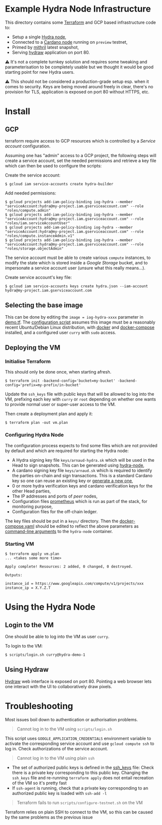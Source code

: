 # Example Hydra Node Infrastructure

This directory contains some [Terraform](https://www.hashicorp.com/products/terraform) and GCP based infrastructure code to:
* Setup a single [Hydra node](https://hydra.family/head-protocol/docs/getting-started/installation),
* Connected to a [Cardano node](https://docs.cardano.org/getting-started/installing-the-cardano-node) running on `preview` testnet,
* Primed by [mithril](https://mithril.network) latest snapshot,
* Serving [hydraw](../../hydraw) application on port 80.

:warning: It's not a complete turnkey solution and requires some tweaking and parameterisation to be completely usable but we thought it would be good starting point for new Hydra users.

:warning: This should not be considered a production-grade setup esp. when it comes to security. Keys are being moved around freely in clear, there's no provision for TLS, application is exposed on port 80 without HTTPS, etc.

# Install

## GCP

terraform require access to GCP resources which is controlled by a _Service account_ configuration.

Assuming one has "admin" access to a GCP project, the following steps will create a service account, set the needed permissions and retrieve a key file which can then be used to configure the scripts:

Create the service account:

```
$ gcloud iam service-accounts create hydra-builder
```

Add needed permissions:

```
$ gcloud projects add-iam-policy-binding iog-hydra --member "serviceAccount:hydra@my-project.iam.gserviceaccount.com" --role "roles/compute.admin"
$ gcloud projects add-iam-policy-binding iog-hydra --member "serviceAccount:hydra@my-project.iam.gserviceaccount.com" --role "roles/iam.serviceAccountUser"
$ gcloud projects add-iam-policy-binding iog-hydra --member "serviceAccount:hydra@my-project.iam.gserviceaccount.com" --role "roles/compute.instanceAdmin.v1"
$ gcloud projects add-iam-policy-binding iog-hydra --member "serviceAccount:hydra@my-project.iam.gserviceaccount.com" --role "roles/storage.objectAdmin"
```

The service account must be able to create various `compute` instances, to modify the state which is stored inside a _Google Storage_ bucket, and to impersonate a service account user (unsure what this really means...).

Create service account's key file:

```
$ gcloud iam service-accounts keys create hydra.json --iam-account hydra@my-project.iam.gserviceaccount.com
```

## Selecting the base image

This can be done by editing the `image = iog-hydra-xxxx` parameter in [demo.tf](./demo.tf). The [configuration script](./scripts/configure-testnet.sh) assumes this image must be a reasonably recent Ubuntu/Debian Linux distribution, with [docker](https://docker.io) and [docker-compose](https://docs.docker.com/compose/) installed, and a configured user `curry` with `sudo` access.

## Deploying the VM

### Initialise Terraform

This should only be done once, when starting afresh.

```
$ terraform init -backend-config='bucket=my-bucket' -backend-config='prefix=my-prefix/in-bucket'
```

Update the `ssh_keys` file with public keys that will be allowed to log into the VM, prefixing each key with `curry` or `root` depending on whether one wants to provide normal user or super-user access to the VM.

Then create a deployment plan and apply it:

```
$ terraform plan -out vm.plan
```

### Configuring Hydra Node

The configuration process expects to find some files which are not provided by default and which are required for starting the Hydra node:
* A Hydra signing key file `keys/arnaud-hydra.sk` which will be used in the Head to sign snapshots.
  This can be generated using [hydra-node](https://hydra.family/head-protocol/docs/getting-started/quickstart#hydra-keys),
* A cardano signing key file  `keys/arnaud.sk` which is required to identify the parties on-chain and sign transactions.
  This is a standard Cardano key so one can reuse an existing key or [generate a new one](https://hydra.family/head-protocol/docs/getting-started/quickstart#cardano-keys),
* 0 or more hydra verification keys and cardano verification keys for the other Head parties,
* The IP addresses and ports of _peer_ nodes,
* Configuration files [prometheus](https://prometheus.io/) which is run as part of the stack, for monitoring purpose,
* Configuration files for the off-chain ledger.

The key files should be put in a `keys/` directory. Then the [docker-compose.yaml](./docker-compose.yaml) should be edited to reflect the above parameters as [command-line arguments](https://hydra.family/head-protocol/docs/getting-started/quickstart) to the `hydra-node` container.

### Starting VM

```
$ terraform apply vm.plan
... <takes some more time>

Apply complete! Resources: 2 added, 0 changed, 0 destroyed.

Outputs:

instance_id = https://www.googleapis.com/compute/v1/projects/xxx
instance_ip = X.Y.Z.T
```

# Using the Hydra Node

## Login to the VM

One should be able to log into the VM as user `curry`.

To login to the VM:

```
$ scripts/login.sh curry@hydra-demo-1
```

## Using Hydraw

[Hydraw](../../hydraw/README.md) web interface is exposed on port 80. Pointing a web browser lets one interact with the UI to collaboratively draw pixels.

# Troubleshooting

Most issues boil down to authentication or authorisation problems.

> Cannot log in to the VM using `scripts/login.sh`

This script uses `GOOGLE_APPLICATION_CREDENTIALS` environment variable to activate the corresponding service account and use `gcloud compute ssh` to log in. Check authorizations of the service account.

> Cannot log in to the VM using plain `ssh`

* The set of authorized public keys is defined in the [ssh_keys](./ssh_keys) file: Check there is a private key corresponding to this public key. Changing the `ssh_keys` file and re-running `terraform apply` does not entail recreation of the VM so it's pretty fast
* If `ssh-agent` is running, check that a private key corresponding to an authorized public key is loaded with `ssh-add -l`

> Terraform fails to run `scripts/configure-testnet.sh` on the VM

Terraform relies on plain SSH to connect to the VM, so this can be caused by the same problems as the previous issue
